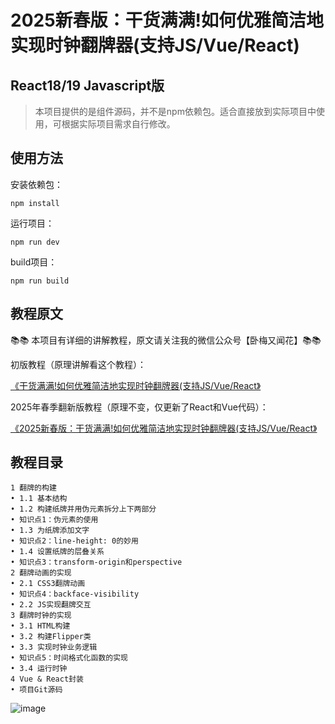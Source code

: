 # 2025新春版：干货满满!如何优雅简洁地实现时钟翻牌器(支持JS/Vue/React)
## React18/19 Javascript版

> 本项目提供的是组件源码，并不是npm依赖包。适合直接放到实际项目中使用，可根据实际项目需求自行修改。

## 使用方法

安装依赖包：
```
npm install
```

运行项目：
```
npm run dev
```

build项目：
```
npm run build
```

## 教程原文

📚📚 本项目有详细的讲解教程，原文请关注我的微信公众号【卧梅又闻花】📚📚

初版教程（原理讲解看这个教程）：

[《干货满满!如何优雅简洁地实现时钟翻牌器(支持JS/Vue/React》](https://mp.weixin.qq.com/s/cdQQrK-xG00MmxPawUzeew)

2025年春季翻新版教程（原理不变，仅更新了React和Vue代码）：

[《2025新春版：干货满满!如何优雅简洁地实现时钟翻牌器(支持JS/Vue/React》](https://mp.weixin.qq.com/s/1xy10ZFPtU0cyVQi-AmRbw)

## 教程目录

```
1 翻牌的构建
• 1.1 基本结构
• 1.2 构建纸牌并用伪元素拆分上下两部分
• 知识点1：伪元素的使用
• 1.3 为纸牌添加文字
• 知识点2：line-height: 0的妙用
• 1.4 设置纸牌的层叠关系
• 知识点3：transform-origin和perspective
2 翻牌动画的实现
• 2.1 CSS3翻牌动画
• 知识点4：backface-visibility
• 2.2 JS实现翻牌交互
3 翻牌时钟的实现
• 3.1 HTML构建
• 3.2 构建Flipper类
• 3.3 实现时钟业务逻辑
• 知识点5：时间格式化函数的实现
• 3.4 运行时钟
4 Vue & React封装
• 项目Git源码
```

![image](https://wx3.sinaimg.cn/large/475dd357ly1gbh774dw0dj210n0ku443.jpg)
